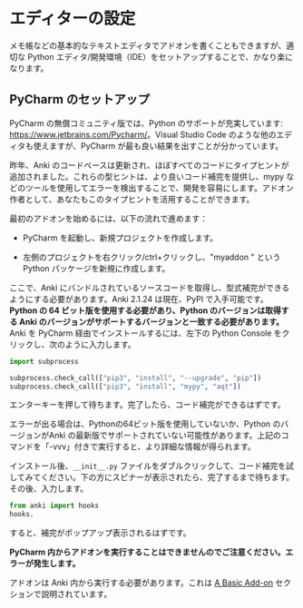 # エディターの設定

メモ帳などの基本的なテキストエディタでアドオンを書くこともできますが、適切な Python エディタ/開発環境（IDE）をセットアップすることで、かなり楽になります。

## PyCharm のセットアップ

PyCharm の無償コミュニティ版では、Python のサポートが充実しています: <https://www.jetbrains.com/Pycharm/>。Visual Studio Code のような他のエディタも使えますが、PyCharm が最も良い結果を出すことが分かっています。

昨年、Anki のコードベースは更新され、ほぼすべてのコードにタイプヒントが追加されました。これらの型ヒントは、より良いコード補完を提供し、mypy などのツールを使用してエラーを検出することで、開発を容易にします。アドオン作者として、あなたもこのタイプヒントを活用することができます。

最初のアドオンを始めるには、以下の流れで進めます：

- PyCharm を起動し、新規プロジェクトを作成します。

- 左側のプロジェクトを右クリック/ctrl+クリックし、"myaddon " という Python パッケージを新規に作成します。

ここで、Anki にバンドルされているソースコードを取得し、型式補完ができるようにする必要があります。Anki 2.1.24 は現在、PyPI で入手可能です。**Python の 64 ビット版を使用する必要があり、Python のバージョンは取得する Anki のバージョンがサポートするバージョンと一致する必要があります。** Anki を PyCharm 経由でインストールするには、左下の Python Console をクリックし、次のように入力します。

```python
import subprocess

subprocess.check_call(["pip3", "install", "--upgrade", "pip"])
subprocess.check_call(["pip3", "install", "mypy", "aqt"])
```

エンターキーを押して待ちます。完了したら、コード補完ができるはずです。

エラーが出る場合は、Pythonの64ビット版を使用していないか、Python のバージョンがAnki の最新版でサポートされていない可能性があります。上記のコマンドを「-vvv」付きで実行すると、より詳細な情報が得られます。

インストール後、`__init__.py` ファイルをダブルクリックして、コード補完を試してみてください。下の方にスピナーが表示されたら、完了するまで待ちます。その後、入力します。

```python
from anki import hooks
hooks.
```

すると、補完がポップアップ表示されるはずです。

**PyCharm 内からアドオンを実行することはできませんのでご注意ください。エラーが発生します。**

アドオンは Anki 内から実行する必要があります。これは [A Basic Add-on](a-basic-addon.md) セクションで説明されています。
